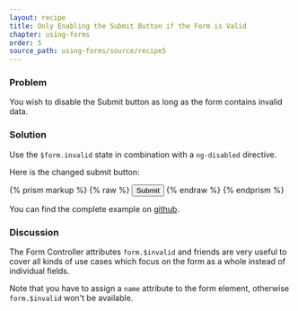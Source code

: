 ```yaml
---
layout: recipe
title: Only Enabling the Submit Button if the Form is Valid
chapter: using-forms
order: 5
source_path: using-forms/source/recipe5
---
```


### Problem
You wish to disable the Submit button as long as the form contains invalid data.

### Solution
Use the `$form.invalid` state in combination with a `ng-disabled` directive.

Here is the changed submit button:

{% prism markup %}
{% raw %}
<button ng-disabled="form.$invalid" class="btn">Submit</button>
{% endraw %}
{% endprism %}

You can find the complete example on [github](https://github.com/fdietz/recipes-with-angular-js-examples/tree/master/chapter7/recipe5).

### Discussion
The Form Controller attributes `form.$invalid` and friends are very useful to cover all kinds of use cases which focus on the form as a whole instead of individual fields.

Note that you have to assign a `name` attribute to the form element, otherwise `form.$invalid` won't be available.

